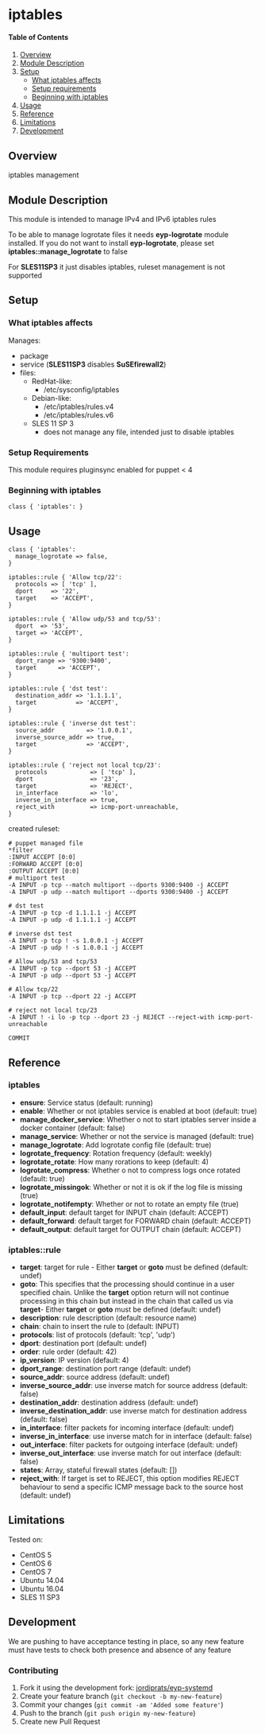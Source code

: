 # iptables

#### Table of Contents

1. [Overview](#overview)
2. [Module Description](#module-description)
3. [Setup](#setup)
    * [What iptables affects](#what-iptables-affects)
    * [Setup requirements](#setup-requirements)
    * [Beginning with iptables](#beginning-with-iptables)
4. [Usage](#usage)
5. [Reference](#reference)
5. [Limitations](#limitations)
6. [Development](#development)

## Overview

iptables management

## Module Description

This module is intended to manage IPv4 and IPv6 iptables rules

To be able to manage logrotate files it needs **eyp-logrotate** module installed. If you do not want to install **eyp-logrotate**, please set **iptables::manage_logrotate** to false

For **SLES11SP3** it just disables iptables, ruleset management is not supported

## Setup

### What iptables affects

Manages:
* package
* service (**SLES11SP3** disables **SuSEfirewall2**)
* files:
  * RedHat-like:
    * /etc/sysconfig/iptables
  * Debian-like:
    * /etc/iptables/rules.v4
    * /etc/iptables/rules.v6
  * SLES 11 SP 3
    * does not manage any file, intended just to disable iptables

### Setup Requirements

This module requires pluginsync enabled for puppet < 4

### Beginning with iptables

```puppet
class { 'iptables': }
```

## Usage

```puppet
class { 'iptables':
  manage_logrotate => false,
}

iptables::rule { 'Allow tcp/22':
  protocols => [ 'tcp' ],
  dport     => '22',
  target    => 'ACCEPT',
}

iptables::rule { 'Allow udp/53 and tcp/53':
  dport  => '53',
  target => 'ACCEPT',
}

iptables::rule { 'multiport test':
  dport_range => '9300:9400',
  target      => 'ACCEPT',
}

iptables::rule { 'dst test':
  destination_addr => '1.1.1.1',
  target           => 'ACCEPT',
}

iptables::rule { 'inverse dst test':
  source_addr         => '1.0.0.1',
  inverse_source_addr => true,
  target              => 'ACCEPT',
}

iptables::rule { 'reject not local tcp/23':
  protocols            => [ 'tcp' ],
  dport                => '23',
  target               => 'REJECT',
  in_interface         => 'lo',
  inverse_in_interface => true,
  reject_with          => icmp-port-unreachable,
}
```

created ruleset:

```
# puppet managed file
*filter
:INPUT ACCEPT [0:0]
:FORWARD ACCEPT [0:0]
:OUTPUT ACCEPT [0:0]
# multiport test
-A INPUT -p tcp --match multiport --dports 9300:9400 -j ACCEPT
-A INPUT -p udp --match multiport --dports 9300:9400 -j ACCEPT

# dst test
-A INPUT -p tcp -d 1.1.1.1 -j ACCEPT
-A INPUT -p udp -d 1.1.1.1 -j ACCEPT

# inverse dst test
-A INPUT -p tcp ! -s 1.0.0.1 -j ACCEPT
-A INPUT -p udp ! -s 1.0.0.1 -j ACCEPT

# Allow udp/53 and tcp/53
-A INPUT -p tcp --dport 53 -j ACCEPT
-A INPUT -p udp --dport 53 -j ACCEPT

# Allow tcp/22
-A INPUT -p tcp --dport 22 -j ACCEPT

# reject not local tcp/23
-A INPUT ! -i lo -p tcp --dport 23 -j REJECT --reject-with icmp-port-unreachable

COMMIT
```

## Reference

### iptables

* **ensure**: Service status (default: running)
* **enable**: Whether or not iptables service is enabled at boot (default: true)
* **manage_docker_service**: Whether o not to start iptables server inside a docker container (default: false)
* **manage_service**: Whether or not the service is managed (default: true)
* **manage_logrotate**: Add logrotate config file (default: true)
* **logrotate_frequency**: Rotation frequency (default: weekly)
* **logrotate_rotate**: How many rorations to keep (default: 4)
* **logrotate_compress**: Whether o not to compress logs once rotated (default: true)
* **logrotate_missingok**: Whether or not it is ok if the log file is missing (true)
* **logrotate_notifempty**: Whether or not to rotate an empty file (true)
* **default_input**:  default target for INPUT chain (default: ACCEPT)
* **default_forward**: default target for FORWARD chain (default: ACCEPT)
* **default_output**: default target for OUTPUT chain (default: ACCEPT)

### iptables::rule

* **target**: target for rule - Either **target** or **goto** must be defined (default: undef)
* **goto**: This  specifies  that the processing should continue in a user specified chain. Unlike the **target** option return will not continue processing in this chain but instead in the chain that called us via **target**- Either **target** or **goto** must be defined (default: undef)
* **description**: rule description (default: resource name)
* **chain**: chain to insert the rule to (default: INPUT)
* **protocols**: list of protocols (default: 'tcp', 'udp')
* **dport**: destination port (default: undef)
* **order**: rule order (default: 42)
* **ip_version**: IP version (default: 4)
* **dport_range**: destination port range (default: undef)
* **source_addr**: source address (default: undef)
* **inverse_source_addr**: use inverse match for source address (default: false)
* **destination_addr**: destination address (default: undef)
* **inverse_destination_addr**: use inverse match for destination address (default: false)
* **in_interface**: filter packets for incoming interface (default: undef)
* **inverse_in_interface**: use inverse match for in interface (default: false)
* **out_interface**: filter packets for outgoing interface (default: undef)
* **inverse_out_interface**: use inverse match for out interface (default: false)
* **states**: Array, stateful firewall states (default: [])
* **reject_with**: If target is set to REJECT, this option modifies REJECT behaviour to send a specific ICMP message back to the source host (default: undef)

## Limitations

Tested on:
* CentOS 5
* CentOS 6
* CentOS 7
* Ubuntu 14.04
* Ubuntu 16.04
* SLES 11 SP3

## Development

We are pushing to have acceptance testing in place, so any new feature must
have tests to check both presence and absence of any feature

### Contributing

1. Fork it using the development fork: [jordiprats/eyp-systemd](https://github.com/jordiprats/eyp-systemd)
2. Create your feature branch (`git checkout -b my-new-feature`)
3. Commit your changes (`git commit -am 'Added some feature'`)
4. Push to the branch (`git push origin my-new-feature`)
5. Create new Pull Request
